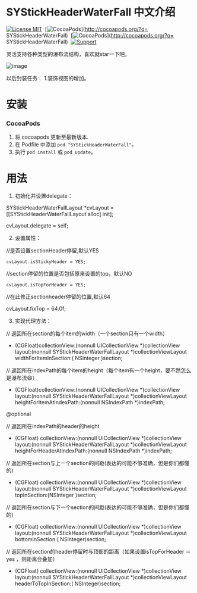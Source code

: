 SYStickHeaderWaterFall 中文介绍
==============
[![License MIT](https://img.shields.io/badge/license-MIT-green.svg?style=flat)](https://raw.githubusercontent.com/zhangsuya/SYStickHeaderWaterFall/master/LICENSE)&nbsp;
[![CocoaPods](http://img.shields.io/cocoapods/v/SYStickHeaderWaterFall.svg?style=flat)](http://cocoapods.org/?q= SYStickHeaderWaterFall)&nbsp;
[![CocoaPods](http://img.shields.io/cocoapods/p/SYStickHeaderWaterFall.svg?style=flat)](http://cocoapods.org/?q= SYStickHeaderWaterFall)&nbsp;
[![Support](https://img.shields.io/badge/support-iOS%208%2B%20-blue.svg?style=flat)](https://www.apple.com/nl/ios/)&nbsp;


灵活支持各种类型的瀑布流结构，喜欢就star一下吧。

![image](https://github.com/zhangsuya/SYStickHeaderWaterFall/blob/master/SYStickHeaderWaterFall/4.gif)

以后封装任务：
1.装饰视图的增加。

安装
==============

### CocoaPods

1. 将 cocoapods 更新至最新版本.
2. 在 Podfile 中添加 `pod "SYStickHeaderWaterFall"`。
3. 执行 `pod install` 或 `pod update`。

用法
==============
1. 初始化并设置delegate：

SYStickHeaderWaterFallLayout *cvLayout = [[SYStickHeaderWaterFallLayout alloc] init];

cvLayout.delegate = self;


2. 设置属性：

 //是否设置sectionHeader停留,默认YES
 
    cvLayout.isStickyHeader = YES;
    
//section停留的位置是否包括原来设置的top，默认NO

    cvLayout.isTopForHeader = YES;
    
//在此修正sectionheader停留的位置,默认64

  cvLayout.fixTop = 64.0f;
  
3. 实现代理方法：

// 返回所在section的每个item的width（一个section只有一个width）

- (CGFloat)collectionView:(nonnull UICollectionView *)collectionView
                   layout:(nonnull SYStickHeaderWaterFallLayout *)collectionViewLayout
   widthForItemInSection:( NSInteger )section;

// 返回所在indexPath的每个item的height（每个item有一个height，要不然怎么是瀑布流😄）

- (CGFloat)collectionView:(nonnull UICollectionView *)collectionView
                   layout:(nonnull SYStickHeaderWaterFallLayout *)collectionViewLayout
 heightForItemAtIndexPath:(nonnull NSIndexPath *)indexPath;

@optional

// 返回所在indexPath的header的height

- (CGFloat) collectionView:(nonnull UICollectionView *)collectionView
                    layout:(nonnull SYStickHeaderWaterFallLayout *)collectionViewLayout
heightForHeaderAtIndexPath:(nonnull NSIndexPath *)indexPath;

//  返回所在section与上一个section的间距(表达的可能不够准确，但是你们都懂的)

- (CGFloat) collectionView:(nonnull UICollectionView *)collectionView
                    layout:(nonnull SYStickHeaderWaterFallLayout *)collectionViewLayout
topInSection:(NSInteger )section;

//  返回所在section与下一个section的间距(表达的可能不够准确，但是你们都懂的)

- (CGFloat) collectionView:(nonnull UICollectionView *)collectionView
                    layout:(nonnull SYStickHeaderWaterFallLayout *)collectionViewLayout
            bottomInSection:( NSInteger)section;

// 返回所在section的header停留时与顶部的距离（如果设置isTopForHeader ＝ yes ，则距离会叠加）

- (CGFloat) collectionView:(nonnull UICollectionView *)collectionView
                    layout:(nonnull SYStickHeaderWaterFallLayout *)collectionViewLayout
           headerToTopInSection:( NSInteger)section;
